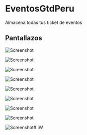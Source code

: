 # EventosGtdPeru
Almacena todas tus ticket de eventos

## Pantallazos

![Screenshot](screenshot/acceso.png)

![Screenshot](screenshot/registrar.png)

![Screenshot](screenshot/perfil.png)

![Screenshot](screenshot/ingreso.png)

![Screenshot](screenshot/lista.png)

![Screenshot](screenshot/listasimple.png)

![Screenshot](screenshot/agregar.png)

![Screenshot](screenshot/editar.png)

![Screenshot](screenshot/documento.png)# IW
